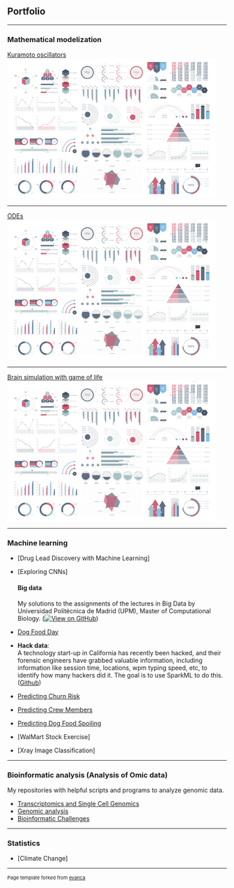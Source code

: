 ## Portfolio

---

### Mathematical modelization 

[Kuramoto oscillators](/sample_page)
<img src="images/dummy_thumbnail.jpg?raw=true"/>

---
[ODEs](/pdf/sample_presentation.pdf)
<img src="images/dummy_thumbnail.jpg?raw=true"/>

---
[Brain simulation with game of life](http://example.com/)
<img src="images/dummy_thumbnail.jpg?raw=true"/>

---

### Machine learning

- [Drug Lead Discovery with Machine Learning]
- [Exploring CNNs]

  #### Big data 
  My solutions to the assignments of the lectures in Big Data by Universidad Politécnica de Madrid (UPM), Master of Computational Biology.
  ([![View on GitHub](https://img.shields.io/badge/GitHub-View_on_GitHub-blue?logo=GitHub)](https://github.com/yaiza612/Big_data/main))
- [Dog Food Day](http://example.com/)
- **Hack data**:   
A technology start-up in California has recently been hacked, and their forensic engineers have grabbed valuable information, including information like session time, locations, wpm typing speed, etc, to identify how many hackers did it. The goal is to use SparkML to do this. ([Github](https://github.com/yaiza612/Big_data/tree/main/Clustering))
  
- [Predicting Churn Risk](http://example.com/)
- [Predicting Crew Members](http://example.com/)
- [Predicting Dog Food Spoiling](http://example.com/)
- [WalMart Stock Exercise]
- [Xray Image Classification]


---
### Bioinformatic analysis (Analysis of Omic data)

My repositories with helpful scripts and programs to analyze genomic data.

- [Transcriptomics and Single Cell Genomics](https://github.com/yaiza612/Transcriptomics_and_single_cell)
- [Genomic analysis](https://github.com/yaiza612/Genomics_analysis_pipeline)
- [Bioinformatic Challenges](https://github.com/yaiza612/challenges)

---
### Statistics

- [Climate Change]

---
<p style="font-size:11px">Page template forked from <a href="https://github.com/evanca/quick-portfolio">evanca</a></p>
<!-- Remove above link if you don't want to attibute -->

